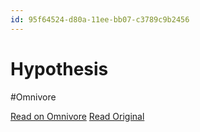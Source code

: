 ```yaml
---
id: 95f64524-d80a-11ee-bb07-c3789c9b2456
---
```


# Hypothesis
#Omnivore

[Read on Omnivore](https://omnivore.app/me/hypothesis-18dfbb6552e)
[Read Original](https://hypothes.is/a/ze2PatgEEe6TS7fhhf0AZg)

